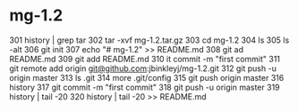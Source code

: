 # mg-1.2
  301  history | grep tar
  302  tar -xvf mg-1.2.tar.gz 
  303  cd mg-1.2
  304  ls
  305  ls -alt
  306  git init
  307  echo "# mg-1.2" >> README.md
  308  git ad README.md
  309  git add README.md
  310  it commit -m "first commit"
  311  git remote add origin git@github.com:jbinkleyj/mg-1.2.git
  312  git push -u origin master
  313  ls .git
  314  more .git/config
  315  git push  origin master
  316  history
  317  git commit -m "first commit"
  318  git push -u origin master
  319  history | tail -20
  320  history | tail -20 >> README.md

